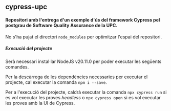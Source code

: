 ## cypress-upc
#### Repositori amb l'entrega d'un exemple d'ús del framework Cypress pel postgrau de Software Quality Assurance de la UPC.
No s'ha pujat el directori `node_modules` per optimitzar l'espai del repositori.
##### Execució del projecte
Serà necessari instal·lar NodeJS v20.11.0 per poder executar les següents comandes.

Per la descàrrega de les dependències necessaries per executar el projecte, cal executar la comanda `npm i --save`.

Per a l'execució del projecte, caldrà executar la comanda `npx cypress run` si es vol executar les proves *headless* o `npx cypress open` si es vol executar les proves amb la UI de Cypress.
